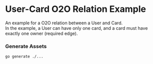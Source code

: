 # User-Card O2O Relation Example

An example for a O2O relation between a User and Card.  
In the example, a User can have only one card, and a card must have exactly one owner (required edge).

### Generate Assets

```console
go generate ./...
```
